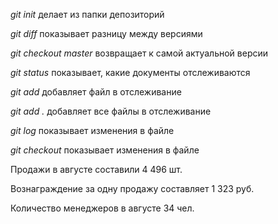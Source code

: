 *git init* делает из папки депозиторий

*git diff* показывает разницу между версиями

*git checkout master* возвращает к самой актуальной версии

*git status* показывает, какие документы отслеживаются

*git add* добавляет файл в отслеживание

*git add .* добавляет все файлы в отслеживание

*git log* показывает изменения в файле

*git checkout* показывает изменения в файле

Продажи в августе составили 4 496 шт.


Вознаграждение за одну продажу составляет 1 323 руб.


Количество менеджеров в августе 34 чел.
